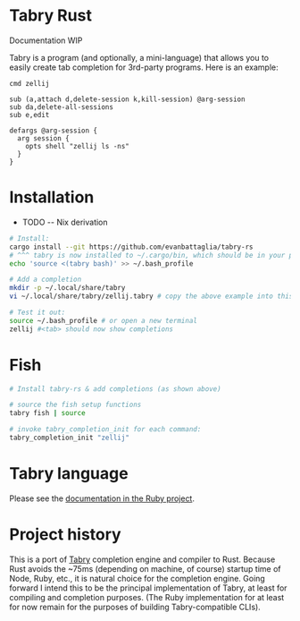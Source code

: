 # Tabry Rust
Documentation WIP

Tabry is a program (and optionally, a mini-language) that allows you to easily create tab completion for 3rd-party programs. Here is an example:

```
cmd zellij

sub (a,attach d,delete-session k,kill-session) @arg-session
sub da,delete-all-sessions
sub e,edit

defargs @arg-session {
  arg session {
    opts shell "zellij ls -ns"
  }
}
```

# Installation

* TODO -- Nix derivation

```bash
# Install:
cargo install --git https://github.com/evanbattaglia/tabry-rs
# ^^^ tabry is now installed to ~/.cargo/bin, which should be in your path
echo 'source <(tabry bash)' >> ~/.bash_profile

# Add a completion
mkdir -p ~/.local/share/tabry
vi ~/.local/share/tabry/zellij.tabry # copy the above example into this file

# Test it out:
source ~/.bash_profile # or open a new terminal
zellij #<tab> should now show completions
```

# Fish

```sh
# Install tabry-rs & add completions (as shown above)

# source the fish setup functions
tabry fish | source

# invoke tabry_completion_init for each command:
tabry_completion_init "zellij"
```

# Tabry language

Please see the [documentation in the Ruby project](https://github.com/evanbattaglia/tabry/blob/master/LANGUAGE_REFERENCE.md).

# Project history

This is a port of [Tabry](https://github.com/evanbattaglia/tabry/) completion engine and compiler to Rust. Because Rust avoids the ~75ms (depending on machine, of course) startup time of Node, Ruby, etc., it is natural choice for the completion engine. Going forward I intend this to be the principal implementation of Tabry, at least for compiling and completion purposes. (The Ruby implementation for at least for now remain for the purposes of building Tabry-compatible CLIs). 

